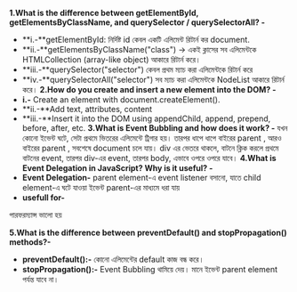 
**1.What is the difference between getElementById, getElementsByClassName, and querySelector / querySelectorAll? -**
  - **i.-**getElementById: নির্দিষ্ট id কেবল একটি এলিমেন্ট রিটার্ন কর document.
  - **ii.-**getElementsByClassName("class") → একই ক্লাসের সব এলিমেন্টকে HTMLCollection (array-like object) আকারে রিটার্ন করে।
  - **iii.-**querySelector("selector")  কেবল প্রথম ম্যাচ করা এলিমেন্টকে রিটার্ন করে
  - **iv.-**querySelectorAll("selector")  সব ম্যাচ করা এলিমেন্টকে NodeList আকারে রিটার্ন করে।
**2.How do you create and insert a new element into the DOM? -**
- **i.-** Create an element with document.createElement().
- **ii.-**Add text, attributes, content
- **iii.-**Insert it into the DOM using appendChild, append, prepend, before, after, etc.
 **3.What is Event Bubbling and how does it work? -**
যখন কোনো ইভেন্ট  ঘটে, সেটা প্রথমে ভিতরের এলিমেন্টে  ট্রিগার হয়।
তারপর ধাপে ধাপে বাইরের parent , আরও বাইরের parent , সবশেষে document চলে যায়।
 div এর ভেতরে থাকলে, বাটনে ক্লিক করলে প্রথমে বাটনের event, তারপর div-এর event, তারপর body, এভাবে ওপরে ওপরে যাবে।
 **4.What is Event Delegation in JavaScript? Why is it useful? -**
- **Event Delegation-**  parent element-এ event listener বসানো, যাতে child element-এ ঘটে যাওয়া ইভেন্ট parent-এর মাধ্যমে ধরা যায়
- **usefull for-**

পারফরম্যান্স ভালো হয়

**5.What is the difference between preventDefault() and stopPropagation() methods?-**
- **preventDefault():-**
 কোনো এলিমেন্টের default কাজ বন্ধ করে।
- **stopPropagation():-**
Event Bubbling থামিয়ে দেয়। মানে ইভেন্ট parent element পর্যন্ত যাবে না।